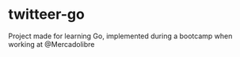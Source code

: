 # twitteer-go

Project made for learning Go, implemented during a bootcamp when working at @Mercadolibre
